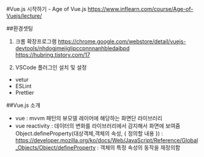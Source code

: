 #Vue.js 시작하기 - Age of Vue.js
https://www.inflearn.com/course/Age-of-Vuejs/lecture/

##환경셋팅

1. 크롬 확장프로그램
https://chrome.google.com/webstore/detail/vuejs-devtools/nhdogjmejiglipccpnnnanhbledajbpd
https://hubring.tistory.com/17

2. VSCode 플러그인 설치 및 설정
 - vetur
 - ESLint
 - Prettier


 ##Vue.js 소개
 - vue : mvvm 패턴의 뷰모델 레이어에 해당하는 화면단 라이브러리
 - vue reactivity : 데이터의 변화를 라이브러리에서 감지해서 화면에 보여줌
Object.defineProperty(대상객체,객체의 속성, {
 정의할 내용
})
 :  https://developer.mozilla.org/ko/docs/Web/JavaScript/Reference/Global_Objects/Object/defineProperty
 : 객체의 특정 속성의 동작을 재정의함 
